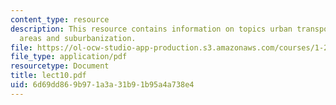 ```yaml
---
content_type: resource
description: This resource contains information on topics urban transport, metropolitan
  areas and suburbanization.
file: https://ol-ocw-studio-app-production.s3.amazonaws.com/courses/1-201j-introduction-to-transportation-systems-fall-2006/6d69dd869b971a3a31b91b95a4a738e4_lect10.pdf
file_type: application/pdf
resourcetype: Document
title: lect10.pdf
uid: 6d69dd86-9b97-1a3a-31b9-1b95a4a738e4
---
```

